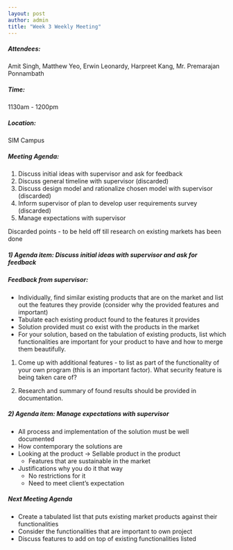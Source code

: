 ```yaml
---
layout: post
author: admin
title: "Week 3 Weekly Meeting"
---
```


##### Attendees:
Amit Singh, Matthew Yeo, Erwin Leonardy, Harpreet Kang, Mr. Premarajan Ponnambath

##### Time:
1130am - 1200pm

##### Location: 
SIM Campus

##### Meeting Agenda:
1. Discuss initial ideas with supervisor and ask for feedback
2. Discuss general timeline with supervisor (discarded)
3. Discuss design model and rationalize chosen model with supervisor (discarded)
4. Inform supervisor of plan to develop user requirements survey (discarded)
5. Manage expectations with supervisor

Discarded points - to be held off till research on existing markets has been done

##### 1) Agenda item: Discuss initial ideas with supervisor and ask for feedback

##### Feedback from supervisor:

* Individually, find similar existing products that are on the market and list out the features they provide (consider why the provided features and important)
* Tabulate each existing product found to the features it provides 
* Solution provided must co exist with the products in the market
* For your solution, based on the tabulation of existing products, list which functionalities are important for your product to have and how to merge them beautifully.

1. Come up with additional features - to list as part of the functionality of your own program (this is an important factor). What security feature is being taken care of?

2. Research and summary of found results should be provided in documentation.

##### 2) Agenda item: Manage expectations with supervisor
- All process and implementation of the solution must be well documented
- How contemporary the solutions are
- Looking at the product -> Sellable product in the product
	- Features that are sustainable in the market
- Justifications why you do it that way 
	- No restrictions for it
	- Need to meet client’s expectation

##### Next Meeting Agenda
- Create a tabulated list that puts existing market products against their functionalities
- Consider the functionalities that are important to own project
- Discuss features to add on top of existing functionalities listed
